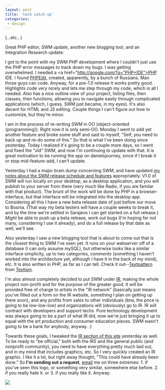 ```yaml
---
layout: post
title: 'tech catch up'
categories:
 - design
---
```


(...etc...)



Great PHP editor, SWM update, another new blogging tool, and an Integration Research update:


I got to the point with my SWM PHP development where I couldn't just use the PHP error messages to track down my bugs. I was getting overwhelmed. I needed a <a href="http://google.com/?q="PHP+IDE">PHP IDE</a>. I found <a href="http://ozu.arecom-sa.com/~marms/phpedit.net/">PHPEdit</a>, created, apparently, by a bunch of Russians. Man those guys can code. Anyway, for a pre-1.0 release it works pretty good. Highlights code very nicely and lets me step through my code, which is all I needed. Also has a nice outline view of your project, listing files, then classes, then functions, allowing you to navigate easily through complicated applications (which, I guess, SWM just became, in my eyes). It's also decent for HTML and JS editing. Couple things I can't figure out how to customize, but they're minor.



I am in the process of re-writing SWM in OO (object-oriented {programming}). Right now it is only semi-OO. Monday I went to add yet another feature and broke some stuff and said to myself, "Self, you need to back up and re-do some of this." So that is what I've been doing since yesterday. Today I realized it's going to be a couple more days, so I went and fixed the "old" SWM, and now I'm continuing to update with that. It is great motivation to be running the app on danielsjourney, since if I break it or stop mid-feature-add, I can't update.



Yesterday I had a major brain dump concerning SWM, and have updated <a href="?archive=blog_2002_11_18_new.xml&id_pass=3">my notes about the SWM release schedule and features</a> appropriately. V1.0 of SWM will run locally on your desktop, as a desktop application, and you will publish to your server from there (very much like Radio, if you are familar with that product). The brunt of the work will be done by PHP in a browser-interface, but that interface will be integrated into the desktop app. Considering all this I have a new beta release date of just before our move to Bosnia. (That way my beta testers will have a couple weeks to break it, and by the time we're settled in Sarajevo I can get started on a full release.) *Might* be able to push up a beta release, work out bugs (I'm hoping for not many, considering I use it already), and do a full release by that date as well, we'll see.



Also yesterday I saw a new blogging tool that is about to come out that is the closest thing to SWM I've seen yet. It runs on your webserver off of a database (I can only assume mySQL), but otherwise looks like a similar interface simplicity, up to two categories, *comments* (something I haven't worked into the architecture yet, although I have it in the back of my mind), etc. It is also written in PHP, as far as I can tell. Check it out--<a href="http://www.textism.com/article/661/">Textpattern</a> from <a href="http://textism.com">Textism</a>.



I'm also almost completely decided to put SWM under <a href="./integration">IR</a>, making the whole project non-profit and for the purpose of the greater good. It will be provided free of charge to artists in the "IR network" (basically just means you've filled out a form on the IR website, something I plan on getting up there soon), and any profits from sales to other individuals (btw, the price is going to be low-low-low) and organizations will (obviously) go to IR. IR will contract with developers and support techs. Pure technology development was always going to be a part of what IR did, now we're just bringing it up to equal with the art production and consumer education pieces. SWM wasn't going to be a bank for anybody, anyway. :)



Towards these goals, I tweaked the <a href="/integration/">IR section of this site</a> yesterday as well. To be ready to "be official," both with the IRS and the general public (and nonprofit community), you need to have everything pretty much laid out, and in my mind that includes graphics, etc. So I very quickly created an IR graphic. I like it a lot, but right away thought, "This could have already been done." So <b>I'm sending out a request</b>, <a href="mailto:spam@danielsjourney.com?subject=IR logo">email</a> me on three extremes: 1. if you've seen this logo, or something very similar, somewhere else before. 2. if you really hate it. or 3. if you really like it. Anyway:



<img src="./integration/IR-logo-1.gif">